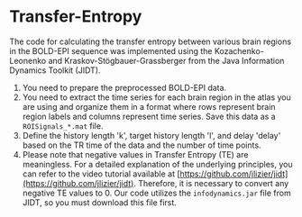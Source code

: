 # Transfer-Entropy
The code for calculating the transfer entropy between various brain regions in the BOLD-EPI sequence was implemented using the Kozachenko-Leonenko and Kraskov-Stögbauer-Grassberger from the Java Information Dynamics Toolkit (JIDT).
1. You need to prepare the preprocessed BOLD-EPI data.  
2. You need to extract the time series for each brain region in the atlas you are using and organize them in a format where rows represent brain region labels and columns represent time series. Save this data as a `ROISignals_*.mat` file.  
3. Define the history length 'k', target history length 'l', and delay 'delay' based on the TR time of the data and the number of time points.  
4. Please note that negative values in Transfer Entropy (TE) are meaningless. For a detailed explanation of the underlying principles, you can refer to the video tutorial available at [https://github.com/jlizier/jidt](https://github.com/jlizier/jidt). Therefore, it is necessary to convert any negative TE values to 0.
Our code utilizes the `infodynamics.jar` file from JIDT, so you must download this file first.
